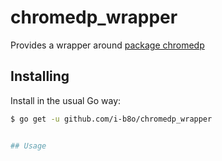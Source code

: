 # chromedp_wrapper
Provides a wrapper around [package chromedp](https://github.com/chromedp/chromedp.git)

## Installing

Install in the usual Go way:

```sh
$ go get -u github.com/i-b8o/chromedp_wrapper


## Usage
